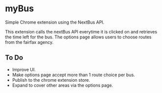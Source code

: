 # myBus
Simple Chrome extension using the NextBus API.


This extension calls the nextBus API everytime it is clicked on and retrieves the time left for the bus.
The options page allows users to choose routes from the fairfax agency. 

## To Do

* Improve UI.
* Make options page accept more than 1 route choice per bus.
* Publish to the chrome extension store.
* Expand to cover other areas via the options page. 